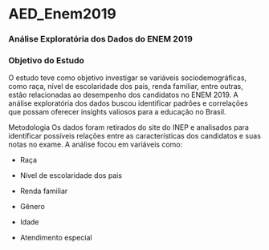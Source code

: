 # AED_Enem2019

### Análise Exploratória dos Dados do ENEM 2019

### Objetivo do Estudo

O estudo teve como objetivo investigar se variáveis sociodemográficas, como raça, nível de escolaridade dos pais, renda familiar, entre outras, estão relacionadas ao desempenho dos candidatos no ENEM 2019. A análise exploratória dos dados buscou identificar padrões e correlações que possam oferecer insights valiosos para a educação no Brasil.

Metodologia
Os dados foram retirados do site do INEP e analisados para identificar possíveis relações entre as características dos candidatos e suas notas no exame. A análise focou em variáveis como:

- Raça

- Nível de escolaridade dos pais

- Renda familiar

- Gênero

- Idade

- Atendimento especial
